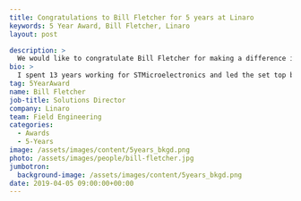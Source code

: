 ```yaml
---
title: Congratulations to Bill Fletcher for 5 years at Linaro
keywords: 5 Year Award, Bill Fletcher, Linaro
layout: post

description: >
  We would like to congratulate Bill Fletcher for making a difference in open source at Linaro for 5 years.
bio: >
  I spent 13 years working for STMicroelectronics and led the set top box software teams on a variety of CPU architectures and OS. This involved developing and supporting linux-based multimedia software as a basis for several million embedded consumer boxes. Prior to ST, I variously worked in the Sony plant in Wales that now manufacturers the Raspberry Pi, lectured in Computer Science and designed studio equipment at the BBC.
tag: 5YearAward
name: Bill Fletcher
job-title: Solutions Director
company: Linaro
team: Field Engineering
categories:
  - Awards
  - 5-Years
image: /assets/images/content/5years_bkgd.png
photo: /assets/images/people/bill-fletcher.jpg
jumbotron:
  background-image: /assets/images/content/5years_bkgd.png
date: 2019-04-05 09:00:00+00:00
---
```

